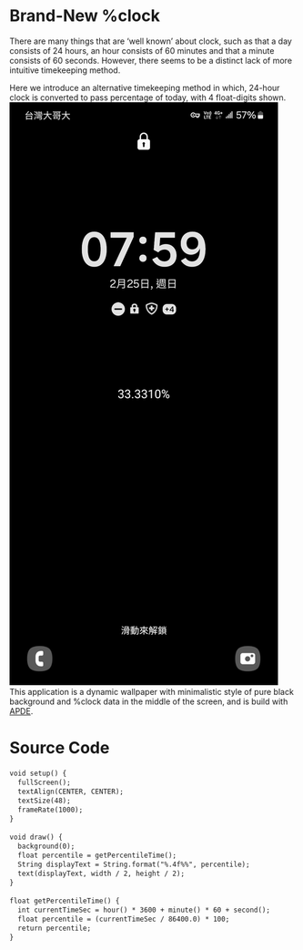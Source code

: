 # Brand-New %clock
There are many things that are ‘well known’ about clock, such as that a day consists of 24 hours, an hour consists of 60 minutes and that a minute consists of 60 seconds. However, there seems to be a distinct lack of more intuitive timekeeping method.

Here we introduce an alternative timekeeping method in which, 24-hour clock is converted to pass percentage of today, with 4 float-digits shown.
![alt text](https://github.com/bc6048/percentage-clock/blob/main/Screenshot_20240225_075958_Nova%20Launcher.jpg)
This application is a dynamic wallpaper with minimalistic style of pure black background and %clock data in the middle of the screen, and is build with [APDE](https://github.com/Calsign/APDE).

# Source Code
```
void setup() {
  fullScreen();
  textAlign(CENTER, CENTER);
  textSize(48);
  frameRate(1000);
}

void draw() {
  background(0);
  float percentile = getPercentileTime();
  String displayText = String.format("%.4f%%", percentile);
  text(displayText, width / 2, height / 2);
}

float getPercentileTime() {
  int currentTimeSec = hour() * 3600 + minute() * 60 + second();
  float percentile = (currentTimeSec / 86400.0) * 100;
  return percentile;
}
```
